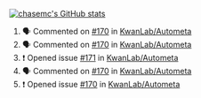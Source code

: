 [![chasemc's GitHub stats](https://github-readme-stats.vercel.app/api?username=chasemc)](https://github.com/anuraghazra/github-readme-stats)


<!--START_SECTION:activity-->
1. 🗣 Commented on [#170](https://github.com/KwanLab/Autometa/issues/170) in [KwanLab/Autometa](https://github.com/KwanLab/Autometa)
2. 🗣 Commented on [#170](https://github.com/KwanLab/Autometa/issues/170) in [KwanLab/Autometa](https://github.com/KwanLab/Autometa)
3. ❗️ Opened issue [#171](https://github.com/KwanLab/Autometa/issues/171) in [KwanLab/Autometa](https://github.com/KwanLab/Autometa)
4. 🗣 Commented on [#170](https://github.com/KwanLab/Autometa/issues/170) in [KwanLab/Autometa](https://github.com/KwanLab/Autometa)
5. ❗️ Opened issue [#170](https://github.com/KwanLab/Autometa/issues/170) in [KwanLab/Autometa](https://github.com/KwanLab/Autometa)
<!--END_SECTION:activity-->
